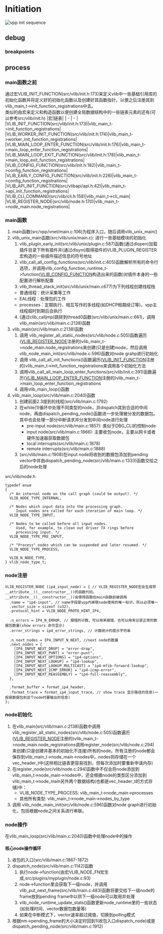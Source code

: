 # Initiation
![vpp init sequence](vpp-init-sequence.png)
## debug
### breakpoints
## process
### main函数之前
通过宏VLIB_INIT_FUNCTION(src/vlib/init.h:173)来定义vlib中一些基础引用库的初始化函数并将定义好的初始化函数以及创建好其函数指针，以便之后注册其到vlib_main_t->init_function_registrations中去。  
类似的由宏来定义和构造函数以便创建全局数据结构中的一些链表元素的还有(可以参考src/vlib/init.h)
|宏|链表|
| - | - |
|VLIB_INIT_FUNCTION(src/vlib/init.h:173)|vlib_main_t->init_function_registrations|
|VLIB_WORKER_INIT_FUNCTION(src/vlib/init.h:174)|vlib_main_t->worker_init_function_registrations|
|VLIB_MAIN_LOOP_ENTER_FUNCTION(src/vlib/init.h:176)|vlib_main_t->main_loop_enter_function_registrations|
|VLIB_MAIN_LOOP_EXIT_FUNCTION(src/vlib/init.h:178)|vlib_main_t->main_loop_exit_function_registrations|
|VLIB_CONFIG_FUNCTION(src/vlib/init.h:182)|vlib_main_t->config_function_registrations|
|VLIB_EARLY_CONFIG_FUNCTION(src/vlib/init.h:226)|vlib_main_t->config_function_registrations|
|VLIB_API_INIT_FUNCTION(src/vlibapi/api.h:42)|vlib_main_t->api_init_function_registrations|
|VLIB_CLI_COMMAND(src/vlib/cli.h:158)|vlib_main_t->cli_main|
|VLIB_REGISTER_NODE(src/vlib/node.h:170)|vlib_main_t->node_main.node_registrations|

### main函数
1. main函数(src/vpp/vnet/main.c:106)为程序入口，随后调用vlib_unix_main()
2. vlib_unix_main函数(src/vlib/unix/main.c): 进行一些基础模块的初始化
   1. vlib_plugin_early_init(src/vlib/unix/plugin.c:587)函数(通过dlopen)加载插件目录下所有插件并(通过dlsym)取得插件的VLIB_PLUGIN_REGISTER宏构造的一些插件描述信息的符号地址 
   2.  vlib_call_all_config_functions(src/vlib/init.c:405)函数解析所有的命令行选项，并调用vlib_config_function_runtime_t->function([VLIB_CONFIG_FUNCTION](#main函数之前)构造出来的函数)对插件本身的一些配置进行解析配置
   3.  vlib_thread_stack_init(src/vlib/unix/main.c677)为下列线程创建线程栈
      - 普通线程：统计采集等工作
      - EAL线程：处理包的工作
      - processes：定期执行、相互写作的多线程(如DHCP租期续订等)，vpp主线程超时到期后会执行
   4. (通过clib_calljmp)跳转到thread0函数(src/vlib/unix/main.c:661)，调用vlib_main(src/vlib/main.c:2138)函数
3. vlib_main(src/vlib/main.c:2138)函数
   1. 调用 vlib_register_all_static_nodes(src/vlib/node.c:505)函数遍历([VLIB_REGISTER_NODE](#main函数之前)注册的)vlib_main_t->node_main.node_registrations来创建(只是创建)node，然后调用 vlib_node_main_init(src/vlib/node.c:596)函数对node grahp进行初始化
   2. 调用 vlib_call_all_init_functions()函数遍历([VLIB_INIT_FUNCTION](#main函数之前)注册的)vlib_main_t->init_function_registrations来调用各个初始化方法
   3. 调用vlib_call_all_main_loop_enter_functions(src/vlib/init.c:391)函数遍历([VLIB_MAIN_LOOP_ENTER_FUNCTION](#main函数之前)注册的)vlib_main_t->main_loop_enter_function_registrations
   4. 调用vlib_main_loop()函数
4. vlib_main_loop(src/vlib/main.c:2040)函数
   1. 创建前面2.3提到的线程(src/vlib/main.c:1792)
   2. 在while(1)循环中处理不同类型的node，并dispatch其到合适的中间node，再由dispatch_pending_node()函数进一步处理被分发的数据包。其中也会处理一部分中断请求并分发到中间node进行处理
      - pre-input node(src/vlib/main.c:1857): 类似于DBG_CLI的控制node
      - input node(src/vlib/main.c:1866): 主要收包node，主要从网卡或者硬件加速器获取数据包
      - local interrupts(src/vlib/main.c:1878)
      - remote interrupts(src/vlib/main.c:1888)
   3. (src/vlib/main.c:1908)在input node将收到的数据包添加到pending vector中并由dispatch_pending_node(src/vlib/main.c:1333)函数交给之后的node处理


src/vlib/node.h
```
typedef enum
{
  /* An internal node on the call graph (could be output). */
  VLIB_NODE_TYPE_INTERNAL,

  /* Nodes which input data into the processing graph.
     Input nodes are called for each iteration of main loop. */
  VLIB_NODE_TYPE_INPUT,

  /* Nodes to be called before all input nodes.
     Used, for example, to clean out driver TX rings before
     processing input. */
  VLIB_NODE_TYPE_PRE_INPUT,

  /* "Process" nodes which can be suspended and later resumed. */
  VLIB_NODE_TYPE_PROCESS,

  VLIB_N_NODE_TYPE,
} vlib_node_type_t;
```
### node注册
```
VLIB_REGISTER_NODE (ip4_input_node) = { // VLIB_REGISTER_NODE宏会生成带__attribute__((__constructor__))的函数代码，__attribute__((__constructor__))会使得函数在main函数前被调用
  .name = "ip4-input", // name字段是vpp内串联node使用的唯一标识，所以必须唯一
  .vector_size = sizeof (u32),
  .protocol_hint = VLIB_NODE_PROTO_HINT_IP4,

  .n_errors = IP4_N_ERROR, // 报错的计数，可以用来报错，也可以用来记录正常的数据包数量(show errors 命令显示)
  .error_strings = ip4_error_strings, // 计数统计的提示字符串

  .n_next_nodes = IP4_INPUT_N_NEXT, //next node的数量
  .next_nodes = {
    [IP4_INPUT_NEXT_DROP] = "error-drop",
    [IP4_INPUT_NEXT_PUNT] = "error-punt",
    [IP4_INPUT_NEXT_OPTIONS] = "ip4-options",
    [IP4_INPUT_NEXT_LOOKUP] = "ip4-lookup",
    [IP4_INPUT_NEXT_LOOKUP_MULTICAST] = "ip4-mfib-forward-lookup",
    [IP4_INPUT_NEXT_ICMP_ERROR] = "ip4-icmp-error",
    [IP4_INPUT_NEXT_REASSEMBLY] = "ip4-full-reassembly",
  },

  .format_buffer = format_ip4_header,
  .format_trace = format_ip4_input_trace, // show trace 显示路径的信息(一般是数据包到这个node时要输出的信息)
};
```
### node初始化
1. 在vlib_main(src/vlib/main.c:2138)函数中调用 vlib_register_all_static_nodes(src/vlib/node.c:505)函数遍历([VLIB_REGISTER_NODE](#main函数之前)注册的)vlib_main_t->node_main.node_registrations调用register_node(src/vlib/node.c:294)来创建(只是创建并基本的初始化不连接)所有的node。所有注册的node都会保存到vlib_main_t->node_main->nodes中，nodes则存储在一个vec_header_t中(这样相比链表更容易找到，但每次添加时要重新申请内存)
2. 在register_node(src/vlib/node.c:294)函数中不仅会将node添加到vlib_main_t->node_main->nodes中，还会根据node的类型区分添加到vlib_main_t->node_main另外两个数据结构(也都是vec_header_t的方式存储)中：
   - VLIB_NODE_TYPE_PROCESS: vlib_main_t->node_main->processes
   - 其他所有类型: vlib_main_t->node_main->nodes_by_type
3. 调用 vlib_node_main_init(src/vlib/node.c:596)函数对node graph进行初始化，包括根据node之间关系进行串联。
### node操作
在vlib_main_loop(src/vlib/main.c:2040)函数中处理node中的操作
#### 核心node操作循环
1. 收包的入口(src/vlib/main.c:1867-1872)
2. dispatch_node(src/vlib/main.c:1142)函数
   1. 执行node->function(由宏VLIB_NODE_FN宏生成,src/plugins/myplugin/node.c:93)
   2. node->function里会获取下一级node，并调用vlib_put_next_frame(src/vlib/main.c:483)函数将要交给下一级node的frame放到pending frame中以供下一级node可以取用并处理
   3. vlib_node_runtime_update_stats()函数更新node_runtime里的一些状态(如处理时间、vector数据包数量等)
   4. 如果在中断模式下，vector速率超过阈值，切换到polling模式
3. 根据nm->pending_frame的大小决定时回到1(收包入口dispatch_node)或是dispatch_pending_node(src/vlib/main.c:1912)
